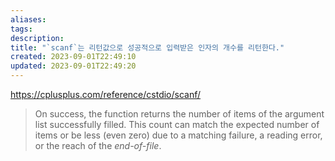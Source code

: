 ```yaml
---
aliases: 
tags: 
description:
title: "`scanf`는 리턴값으로 성공적으로 입력받은 인자의 개수를 리턴한다."
created: 2023-09-01T22:49:10
updated: 2023-09-01T22:49:20
---
```

<https://cplusplus.com/reference/cstdio/scanf/>

> On success, the function returns the number of items of the argument list successfully filled. This count can match the expected number of items or be less (even zero) due to a matching failure, a reading error, or the reach of the _end-of-file_.
